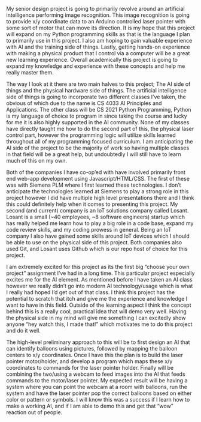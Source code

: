 My senior design project is going to primarily revolve around an artificial intelligence performing image recognition. This image recognition is going to provide x/y coordinate data to an Arduino controlled laser pointer with some sort of motor that can move its direction. It is my hope that this project will expand on my Python programming skills as that is the language I plan to primarily use in this project. I also am hoping to gain valuable experience with AI and the training side of things. Lastly, getting hands-on experience with making a physical product that I control via a computer will be a great new learning experience. Overall academically this project is going to expand my knowledge and experience with these concepts and help me really master them.

The way I look at it there are two main halves to this project; The AI side of things and the physical hardware side of things. The artificial intelligence side of things is going to incorporate two different classes I’ve taken, the obvious of which due to the name is CS 4033 AI Principles and Applications. The other class will be CS 2021 Python Programming, Python is my language of choice to program in since taking the course and lucky for me it is also highly supported in the AI community. None of my classes have directly taught me how to do the second part of this, the physical laser control part, however the programming logic will utilize skills learned throughout all of my programming focused curriculum. I am anticipating the AI side of the project to be the majority of work so having multiple classes in that field will be a great help, but undoubtedly I will still have to learn much of this on my own.

Both of the companies I have co-op’ed with have involved primarily front end web-app development using Javascript/HTML/CSS. The first of these was with Siemens PLM where I first learned these technologies. I don’t anticipate the technologies learned at Siemens to play a strong role in this project however I did have multiple high level presentations there and I think this could definitely help when it comes to presenting this project. My second (and current) company is an IoT solutions company called Losant. Losant is a small (~40 employees, ~8 software engineers) startup which has really helped me learn how to play a big role in a code base, expand my code review skills, and my coding prowess in general. Being an IoT company I also have gained some skills around IoT devices which I should be able to use on the physical side of this project. Both companies also used Git, and Losant uses Github which is our repo host of choice for this project.

I am extremely excited for this project as its the first big “choose your own project” assignment I’ve had in a long time. This particular project especially excites me for the AI element. As mentioned before I have taken an AI class however we really didn’t go into modern AI technology/usage which is what I really had hoped I’d get out of that class. I think this project has the potential to scratch that itch and give me the experience and knowledge I want to have in this field. Outside of the learning aspect I think the concept behind this is a really cool, practical idea that will demo very well. Having the physical side in my mind will give me something I can excitedly show anyone “hey watch this, I made that!” which motivates me to do this project and do it well.

The high-level preliminary approach to this will be to first design an AI that can identify balloons using pictures, followed by mapping the balloon centers to x/y coordinates. Once I have this the plan is to build the laser pointer motor/holder, and develop a program which maps these x/y coordinates to commands for the laser pointer holder. Finally will be combining the two/using a webcam to feed images into the AI that feeds commands to the motor/laser pointer. My expected result will be having a system where you can point the webcam at a room with balloons, run the system and have the laser pointer pop the correct balloons based on either color or pattern or symbols. I will know this was a success if I learn how to make a working AI, and if I am able to demo this and get that “wow” reaction out of people.
